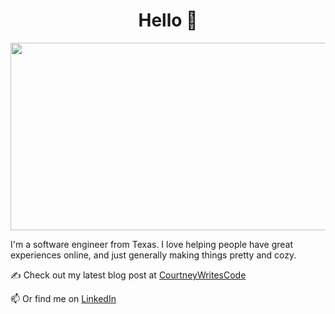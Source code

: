 <div align="center">

<h1>Hello 👋</h1>

</div>

<div align="center">
  <img src="https://media.giphy.com/media/v1.Y2lkPTc5MGI3NjExMWM2ZWE1aW1yem1uejZjN295Y2RpcXAxZnRkNHdsMmxhbjMyMXM3MiZlcD12MV9naWZzX3NlYXJjaCZjdD1n/LMcB8XospGZO8UQq87/giphy.gif" width="600" height="300"/>
</div>

<p></p>
<p></p>I'm a software engineer from Texas. I love helping people have great experiences online, and just generally making things pretty and cozy.
<p></p>

:writing_hand: Check out my latest blog post at [CourtneyWritesCode](https://courtneywritescode.com) 

:mailbox: Or find me on [LinkedIn](https://www.linkedin.com/in/courtney-sims-4552aa52/)



<!--
<p></p>
<p></p>

<div>

<h3>Languages and Tools</h3>

</div>
<div>
  <img src="https://raw.githubusercontent.com/devicons/devicon/6910f0503efdd315c8f9b858234310c06e04d9c0/icons/python/python-original.svg" title="Python" alt="Python" width="40" height="40"/>&nbsp;
  <img src="https://raw.githubusercontent.com/devicons/devicon/6910f0503efdd315c8f9b858234310c06e04d9c0/icons/php/php-original.svg" title="PHP" alt="PHP" width="40" height="40"/>&nbsp;
  <img src="https://raw.githubusercontent.com/devicons/devicon/6910f0503efdd315c8f9b858234310c06e04d9c0/icons/bash/bash-original.svg" title="Bash" alt="Bash" width="40" height="40"/>&nbsp;
  <img src="https://raw.githubusercontent.com/devicons/devicon/6910f0503efdd315c8f9b858234310c06e04d9c0/icons/wordpress/wordpress-original.svg" title="WP" alt="WP" width="40" height="40"/>&nbsp;
</div>
**courtney-sims/courtney-sims** is a ✨ _special_ ✨ repository because its `README.md` (this file) appears on your GitHub profile.

Here are some ideas to get you started:

- 🔭 I’m currently working on ...
- 🌱 I’m currently learning ...
- 👯 I’m looking to collaborate on ...
- 🤔 I’m looking for help with ...
- 💬 Ask me about ...
- 📫 How to reach me: ...
- 😄 Pronouns: ...
- ⚡ Fun fact: ...
-->
